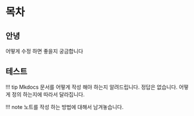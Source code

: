 # 목차


## 안녕
어떻게 수정 하면 좋을지 궁금합니다

## 테스트

!!! tip
    Mkdocs 문서를 어떻게 작성 해야 하는지 알려드립니다.
    정답은 없습니다. 어떻게 정의 하는지에 따라서 달라집니다.


!!! note
    노트를 작성 하는 방법에 대해서 남겨놓습니다.